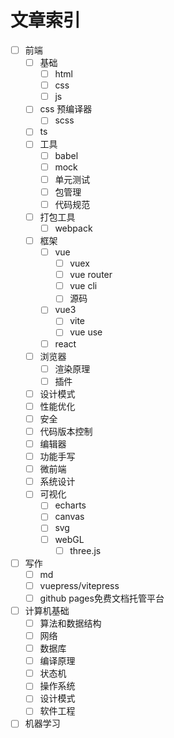 # 文章索引

* [ ] 前端
  * [ ] 基础
    * [ ] html
    * [ ] css
    * [ ] js
  * [ ] css 预编译器
    * [ ] scss
  * [ ] ts
  * [ ] 工具
    * [ ] babel
    * [ ] mock
    * [ ] 单元测试
    * [ ] 包管理
    * [ ] 代码规范
  * [ ] 打包工具
    * [ ] webpack
  * [ ] 框架
    * [ ] vue
      * [ ] vuex
      * [ ] vue router
      * [ ] vue cli
      * [ ] 源码
    * [ ] vue3
      * [ ] vite
      * [ ] vue use
    * [ ] react
  * [ ] 浏览器
    * [ ] 渲染原理
    * [ ] 插件
  * [ ] 设计模式
  * [ ] 性能优化
  * [ ] 安全
  * [ ] 代码版本控制
  * [ ] 编辑器
  * [ ] 功能手写
  * [ ] 微前端
  * [ ] 系统设计
  * [ ] 可视化
    * [ ] echarts
    * [ ] canvas
    * [ ] svg
    * [ ] webGL
      * [ ] three.js
* [ ] 写作
  * [ ] md
  * [ ] vuepress/vitepress
  * [ ] github pages免费文档托管平台
* [ ] 计算机基础
  * [ ] 算法和数据结构
  * [ ] 网络
  * [ ] 数据库
  * [ ] 编译原理
  * [ ] 状态机
  * [ ] 操作系统
  * [ ] 设计模式
  * [ ] 软件工程
* [ ] 机器学习
